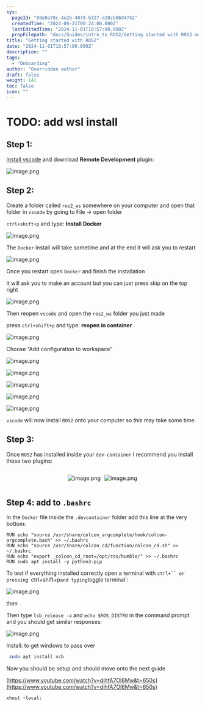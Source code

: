 ```yaml
---
sys:
  pageId: "89e0a78c-4e2b-4070-b327-d28cb0694742"
  createdTime: "2024-08-21T00:24:00.000Z"
  lastEditedTime: "2024-11-01T18:57:00.000Z"
  propFilepath: "docs/Guides/intro_to_ROS2/Getting started with ROS2.md"
title: "Getting started with ROS2"
date: "2024-11-01T18:57:00.000Z"
description: ""
tags:
  - "Onboarding"
author: "Overridden author"
draft: false
weight: 141
toc: false
icon: ""
---
```


# TODO: add wsl install

## Step 1:

[Install vscode](https://code.visualstudio.com/download) and download **Remote Development** plugin:

![image.png](https://prod-files-secure.s3.us-west-2.amazonaws.com/d518164a-d88e-44d1-a4ee-3adb3bd8bce0/efb52993-1881-4a40-b95e-6f020334f022/image.png?X-Amz-Algorithm=AWS4-HMAC-SHA256&X-Amz-Content-Sha256=UNSIGNED-PAYLOAD&X-Amz-Credential=ASIAZI2LB466QXEJN6KE%2F20250506%2Fus-west-2%2Fs3%2Faws4_request&X-Amz-Date=20250506T220825Z&X-Amz-Expires=3600&X-Amz-Security-Token=IQoJb3JpZ2luX2VjEKP%2F%2F%2F%2F%2F%2F%2F%2F%2F%2FwEaCXVzLXdlc3QtMiJIMEYCIQD5hKJNXdHfM9xje4LGaEsitURFgHZA%2FkB6GTZuKYUh2AIhAOt4lNuLPT9%2FOLeWDVSufGH3C183alTZC6PrIowR3wXRKv8DCEwQABoMNjM3NDIzMTgzODA1IgyPwtg6ivcpCMebhfYq3AMyWZr9NZcNJfaG51wq8nJpnQVG2XVJ5McQhvQilPMEaD8TyvNXnK3caP%2FX4G86szhPbhgKnpAqHYBP6JtvZjIUFUUzqRl1pBFAbA48ZMp0f27ZjrHdwz0Dp1QN%2FefKOIL8j8qiSprhaUceB91wk9vq3UYeZQfiXyqzkqL8zeX8CJVbO4ew8Q78RxVmy2kDOj%2BL0LQ8bcYZRJFze4NP4HeN7T6z1nz0RaFt1kr3ysmzT8v3u76u0ViGdn5mB6XOMwjS5htnX4oDn5xi9gP9QgFlz3MwjDz7LWjk8d36Y3NPbKWab%2FGRJIcSHP7zBG7dloQlVMyQee3yoKDWRDTMWxQ8AX5m4C9o97%2BnDpZn81zosw2tExPnZz7tp40HkYNC8KlEjr%2BFG%2BDjxyj%2Fl7e%2BSxfmAK2ata%2FnsoFuHg5sVq%2FgXy6fwdBd6hKlwIaNSGh1TWyBIMG8FLZ0uMr2j%2FQB539YAGgarl%2FBkB7CMVSfn0hlEw7eicVkmizJfXlaRIqwHbwTyfH1RfkDmEIIv5loI4irhN80I2sNWtGyft64nO9DC7ls1jlCO1iB9NrCs5Pwy4pon66ciVLljaunrF8GgHvq7P432roxLszqBPGPzfEaeVM9%2BXN%2F2gmsHoBTBDDcs%2BnABjqkAYhCGput9uIrgbnPlV%2BMuYugbaiTOpYwOpl3wyH2SRM9unHWmXfPPxRMz647Q6%2FNifmri4JXNMM%2Bcib3iIEO6zqrz5A0JVCC9%2F02eC66LRGTO5kEAAEwX4oN4wXdKb4pMnUpAViMrtjXdblIAnfruIHlxAVpWlPPCg71IpjV7aQa84zl%2FadQ2C2gTiGiuiowWF0a1ZSHoDLkDWPJojhTLo4KUuQC&X-Amz-Signature=2f2f3f5b3986b6c4967f8b51699d59bc4fbafbda89ce44f13bf81c01fd5aa03d&X-Amz-SignedHeaders=host&x-id=GetObject)

## Step 2:

Create a folder called `ros2_ws` somewhere on your computer and open that folder in `vscode` by going to File → open folder 

`ctrl+shift+p` and type: **Install Docker**

![image.png](https://prod-files-secure.s3.us-west-2.amazonaws.com/d518164a-d88e-44d1-a4ee-3adb3bd8bce0/2269dc0e-1cd5-47ff-bceb-c04ad9b2eab0/image.png?X-Amz-Algorithm=AWS4-HMAC-SHA256&X-Amz-Content-Sha256=UNSIGNED-PAYLOAD&X-Amz-Credential=ASIAZI2LB466QXEJN6KE%2F20250506%2Fus-west-2%2Fs3%2Faws4_request&X-Amz-Date=20250506T220825Z&X-Amz-Expires=3600&X-Amz-Security-Token=IQoJb3JpZ2luX2VjEKP%2F%2F%2F%2F%2F%2F%2F%2F%2F%2FwEaCXVzLXdlc3QtMiJIMEYCIQD5hKJNXdHfM9xje4LGaEsitURFgHZA%2FkB6GTZuKYUh2AIhAOt4lNuLPT9%2FOLeWDVSufGH3C183alTZC6PrIowR3wXRKv8DCEwQABoMNjM3NDIzMTgzODA1IgyPwtg6ivcpCMebhfYq3AMyWZr9NZcNJfaG51wq8nJpnQVG2XVJ5McQhvQilPMEaD8TyvNXnK3caP%2FX4G86szhPbhgKnpAqHYBP6JtvZjIUFUUzqRl1pBFAbA48ZMp0f27ZjrHdwz0Dp1QN%2FefKOIL8j8qiSprhaUceB91wk9vq3UYeZQfiXyqzkqL8zeX8CJVbO4ew8Q78RxVmy2kDOj%2BL0LQ8bcYZRJFze4NP4HeN7T6z1nz0RaFt1kr3ysmzT8v3u76u0ViGdn5mB6XOMwjS5htnX4oDn5xi9gP9QgFlz3MwjDz7LWjk8d36Y3NPbKWab%2FGRJIcSHP7zBG7dloQlVMyQee3yoKDWRDTMWxQ8AX5m4C9o97%2BnDpZn81zosw2tExPnZz7tp40HkYNC8KlEjr%2BFG%2BDjxyj%2Fl7e%2BSxfmAK2ata%2FnsoFuHg5sVq%2FgXy6fwdBd6hKlwIaNSGh1TWyBIMG8FLZ0uMr2j%2FQB539YAGgarl%2FBkB7CMVSfn0hlEw7eicVkmizJfXlaRIqwHbwTyfH1RfkDmEIIv5loI4irhN80I2sNWtGyft64nO9DC7ls1jlCO1iB9NrCs5Pwy4pon66ciVLljaunrF8GgHvq7P432roxLszqBPGPzfEaeVM9%2BXN%2F2gmsHoBTBDDcs%2BnABjqkAYhCGput9uIrgbnPlV%2BMuYugbaiTOpYwOpl3wyH2SRM9unHWmXfPPxRMz647Q6%2FNifmri4JXNMM%2Bcib3iIEO6zqrz5A0JVCC9%2F02eC66LRGTO5kEAAEwX4oN4wXdKb4pMnUpAViMrtjXdblIAnfruIHlxAVpWlPPCg71IpjV7aQa84zl%2FadQ2C2gTiGiuiowWF0a1ZSHoDLkDWPJojhTLo4KUuQC&X-Amz-Signature=9e19f591963f369545e1b2fcc0c4dd1f3358047c8122e77496667e150bd3b411&X-Amz-SignedHeaders=host&x-id=GetObject)

The `Docker` install will take sometime and at the end it will ask you to restart

![image.png](https://prod-files-secure.s3.us-west-2.amazonaws.com/d518164a-d88e-44d1-a4ee-3adb3bd8bce0/ed233f78-be33-4b1f-b89c-9c346c0e961e/image.png?X-Amz-Algorithm=AWS4-HMAC-SHA256&X-Amz-Content-Sha256=UNSIGNED-PAYLOAD&X-Amz-Credential=ASIAZI2LB466QXEJN6KE%2F20250506%2Fus-west-2%2Fs3%2Faws4_request&X-Amz-Date=20250506T220825Z&X-Amz-Expires=3600&X-Amz-Security-Token=IQoJb3JpZ2luX2VjEKP%2F%2F%2F%2F%2F%2F%2F%2F%2F%2FwEaCXVzLXdlc3QtMiJIMEYCIQD5hKJNXdHfM9xje4LGaEsitURFgHZA%2FkB6GTZuKYUh2AIhAOt4lNuLPT9%2FOLeWDVSufGH3C183alTZC6PrIowR3wXRKv8DCEwQABoMNjM3NDIzMTgzODA1IgyPwtg6ivcpCMebhfYq3AMyWZr9NZcNJfaG51wq8nJpnQVG2XVJ5McQhvQilPMEaD8TyvNXnK3caP%2FX4G86szhPbhgKnpAqHYBP6JtvZjIUFUUzqRl1pBFAbA48ZMp0f27ZjrHdwz0Dp1QN%2FefKOIL8j8qiSprhaUceB91wk9vq3UYeZQfiXyqzkqL8zeX8CJVbO4ew8Q78RxVmy2kDOj%2BL0LQ8bcYZRJFze4NP4HeN7T6z1nz0RaFt1kr3ysmzT8v3u76u0ViGdn5mB6XOMwjS5htnX4oDn5xi9gP9QgFlz3MwjDz7LWjk8d36Y3NPbKWab%2FGRJIcSHP7zBG7dloQlVMyQee3yoKDWRDTMWxQ8AX5m4C9o97%2BnDpZn81zosw2tExPnZz7tp40HkYNC8KlEjr%2BFG%2BDjxyj%2Fl7e%2BSxfmAK2ata%2FnsoFuHg5sVq%2FgXy6fwdBd6hKlwIaNSGh1TWyBIMG8FLZ0uMr2j%2FQB539YAGgarl%2FBkB7CMVSfn0hlEw7eicVkmizJfXlaRIqwHbwTyfH1RfkDmEIIv5loI4irhN80I2sNWtGyft64nO9DC7ls1jlCO1iB9NrCs5Pwy4pon66ciVLljaunrF8GgHvq7P432roxLszqBPGPzfEaeVM9%2BXN%2F2gmsHoBTBDDcs%2BnABjqkAYhCGput9uIrgbnPlV%2BMuYugbaiTOpYwOpl3wyH2SRM9unHWmXfPPxRMz647Q6%2FNifmri4JXNMM%2Bcib3iIEO6zqrz5A0JVCC9%2F02eC66LRGTO5kEAAEwX4oN4wXdKb4pMnUpAViMrtjXdblIAnfruIHlxAVpWlPPCg71IpjV7aQa84zl%2FadQ2C2gTiGiuiowWF0a1ZSHoDLkDWPJojhTLo4KUuQC&X-Amz-Signature=01a9a10c42082532b5e1039498e749d7fc4ad3474e1d8c308af9fc431f1c7ca6&X-Amz-SignedHeaders=host&x-id=GetObject)

Once you restart open `Docker` and finish the installation

It will ask you to make an account but you can just press skip on the top right

![image.png](https://prod-files-secure.s3.us-west-2.amazonaws.com/d518164a-d88e-44d1-a4ee-3adb3bd8bce0/21010ad9-1659-4fd9-9f59-9932a09b2a3d/image.png?X-Amz-Algorithm=AWS4-HMAC-SHA256&X-Amz-Content-Sha256=UNSIGNED-PAYLOAD&X-Amz-Credential=ASIAZI2LB466QXEJN6KE%2F20250506%2Fus-west-2%2Fs3%2Faws4_request&X-Amz-Date=20250506T220825Z&X-Amz-Expires=3600&X-Amz-Security-Token=IQoJb3JpZ2luX2VjEKP%2F%2F%2F%2F%2F%2F%2F%2F%2F%2FwEaCXVzLXdlc3QtMiJIMEYCIQD5hKJNXdHfM9xje4LGaEsitURFgHZA%2FkB6GTZuKYUh2AIhAOt4lNuLPT9%2FOLeWDVSufGH3C183alTZC6PrIowR3wXRKv8DCEwQABoMNjM3NDIzMTgzODA1IgyPwtg6ivcpCMebhfYq3AMyWZr9NZcNJfaG51wq8nJpnQVG2XVJ5McQhvQilPMEaD8TyvNXnK3caP%2FX4G86szhPbhgKnpAqHYBP6JtvZjIUFUUzqRl1pBFAbA48ZMp0f27ZjrHdwz0Dp1QN%2FefKOIL8j8qiSprhaUceB91wk9vq3UYeZQfiXyqzkqL8zeX8CJVbO4ew8Q78RxVmy2kDOj%2BL0LQ8bcYZRJFze4NP4HeN7T6z1nz0RaFt1kr3ysmzT8v3u76u0ViGdn5mB6XOMwjS5htnX4oDn5xi9gP9QgFlz3MwjDz7LWjk8d36Y3NPbKWab%2FGRJIcSHP7zBG7dloQlVMyQee3yoKDWRDTMWxQ8AX5m4C9o97%2BnDpZn81zosw2tExPnZz7tp40HkYNC8KlEjr%2BFG%2BDjxyj%2Fl7e%2BSxfmAK2ata%2FnsoFuHg5sVq%2FgXy6fwdBd6hKlwIaNSGh1TWyBIMG8FLZ0uMr2j%2FQB539YAGgarl%2FBkB7CMVSfn0hlEw7eicVkmizJfXlaRIqwHbwTyfH1RfkDmEIIv5loI4irhN80I2sNWtGyft64nO9DC7ls1jlCO1iB9NrCs5Pwy4pon66ciVLljaunrF8GgHvq7P432roxLszqBPGPzfEaeVM9%2BXN%2F2gmsHoBTBDDcs%2BnABjqkAYhCGput9uIrgbnPlV%2BMuYugbaiTOpYwOpl3wyH2SRM9unHWmXfPPxRMz647Q6%2FNifmri4JXNMM%2Bcib3iIEO6zqrz5A0JVCC9%2F02eC66LRGTO5kEAAEwX4oN4wXdKb4pMnUpAViMrtjXdblIAnfruIHlxAVpWlPPCg71IpjV7aQa84zl%2FadQ2C2gTiGiuiowWF0a1ZSHoDLkDWPJojhTLo4KUuQC&X-Amz-Signature=09b5a63c2223aea47e2010f4dbaa645a9f8be0fb14cda1de82075d7ad0ee97ef&X-Amz-SignedHeaders=host&x-id=GetObject)

Then reopen `vscode` and open the `ros2_ws` folder you just made

press `ctrl+shift+p` and type: **reopen in container**

![image.png](https://prod-files-secure.s3.us-west-2.amazonaws.com/d518164a-d88e-44d1-a4ee-3adb3bd8bce0/4e93b8c2-41ad-488c-8095-c74205196118/image.png?X-Amz-Algorithm=AWS4-HMAC-SHA256&X-Amz-Content-Sha256=UNSIGNED-PAYLOAD&X-Amz-Credential=ASIAZI2LB466QXEJN6KE%2F20250506%2Fus-west-2%2Fs3%2Faws4_request&X-Amz-Date=20250506T220825Z&X-Amz-Expires=3600&X-Amz-Security-Token=IQoJb3JpZ2luX2VjEKP%2F%2F%2F%2F%2F%2F%2F%2F%2F%2FwEaCXVzLXdlc3QtMiJIMEYCIQD5hKJNXdHfM9xje4LGaEsitURFgHZA%2FkB6GTZuKYUh2AIhAOt4lNuLPT9%2FOLeWDVSufGH3C183alTZC6PrIowR3wXRKv8DCEwQABoMNjM3NDIzMTgzODA1IgyPwtg6ivcpCMebhfYq3AMyWZr9NZcNJfaG51wq8nJpnQVG2XVJ5McQhvQilPMEaD8TyvNXnK3caP%2FX4G86szhPbhgKnpAqHYBP6JtvZjIUFUUzqRl1pBFAbA48ZMp0f27ZjrHdwz0Dp1QN%2FefKOIL8j8qiSprhaUceB91wk9vq3UYeZQfiXyqzkqL8zeX8CJVbO4ew8Q78RxVmy2kDOj%2BL0LQ8bcYZRJFze4NP4HeN7T6z1nz0RaFt1kr3ysmzT8v3u76u0ViGdn5mB6XOMwjS5htnX4oDn5xi9gP9QgFlz3MwjDz7LWjk8d36Y3NPbKWab%2FGRJIcSHP7zBG7dloQlVMyQee3yoKDWRDTMWxQ8AX5m4C9o97%2BnDpZn81zosw2tExPnZz7tp40HkYNC8KlEjr%2BFG%2BDjxyj%2Fl7e%2BSxfmAK2ata%2FnsoFuHg5sVq%2FgXy6fwdBd6hKlwIaNSGh1TWyBIMG8FLZ0uMr2j%2FQB539YAGgarl%2FBkB7CMVSfn0hlEw7eicVkmizJfXlaRIqwHbwTyfH1RfkDmEIIv5loI4irhN80I2sNWtGyft64nO9DC7ls1jlCO1iB9NrCs5Pwy4pon66ciVLljaunrF8GgHvq7P432roxLszqBPGPzfEaeVM9%2BXN%2F2gmsHoBTBDDcs%2BnABjqkAYhCGput9uIrgbnPlV%2BMuYugbaiTOpYwOpl3wyH2SRM9unHWmXfPPxRMz647Q6%2FNifmri4JXNMM%2Bcib3iIEO6zqrz5A0JVCC9%2F02eC66LRGTO5kEAAEwX4oN4wXdKb4pMnUpAViMrtjXdblIAnfruIHlxAVpWlPPCg71IpjV7aQa84zl%2FadQ2C2gTiGiuiowWF0a1ZSHoDLkDWPJojhTLo4KUuQC&X-Amz-Signature=e3ab05ac2e0f5977cf8ebe25980b3740a26f45d17061d3edebb9eeea29843aee&X-Amz-SignedHeaders=host&x-id=GetObject)

Choose “Add configuration to workspace”

![image.png](https://prod-files-secure.s3.us-west-2.amazonaws.com/d518164a-d88e-44d1-a4ee-3adb3bd8bce0/9560b282-5060-4989-ba37-97e7b2c22476/image.png?X-Amz-Algorithm=AWS4-HMAC-SHA256&X-Amz-Content-Sha256=UNSIGNED-PAYLOAD&X-Amz-Credential=ASIAZI2LB466QXEJN6KE%2F20250506%2Fus-west-2%2Fs3%2Faws4_request&X-Amz-Date=20250506T220825Z&X-Amz-Expires=3600&X-Amz-Security-Token=IQoJb3JpZ2luX2VjEKP%2F%2F%2F%2F%2F%2F%2F%2F%2F%2FwEaCXVzLXdlc3QtMiJIMEYCIQD5hKJNXdHfM9xje4LGaEsitURFgHZA%2FkB6GTZuKYUh2AIhAOt4lNuLPT9%2FOLeWDVSufGH3C183alTZC6PrIowR3wXRKv8DCEwQABoMNjM3NDIzMTgzODA1IgyPwtg6ivcpCMebhfYq3AMyWZr9NZcNJfaG51wq8nJpnQVG2XVJ5McQhvQilPMEaD8TyvNXnK3caP%2FX4G86szhPbhgKnpAqHYBP6JtvZjIUFUUzqRl1pBFAbA48ZMp0f27ZjrHdwz0Dp1QN%2FefKOIL8j8qiSprhaUceB91wk9vq3UYeZQfiXyqzkqL8zeX8CJVbO4ew8Q78RxVmy2kDOj%2BL0LQ8bcYZRJFze4NP4HeN7T6z1nz0RaFt1kr3ysmzT8v3u76u0ViGdn5mB6XOMwjS5htnX4oDn5xi9gP9QgFlz3MwjDz7LWjk8d36Y3NPbKWab%2FGRJIcSHP7zBG7dloQlVMyQee3yoKDWRDTMWxQ8AX5m4C9o97%2BnDpZn81zosw2tExPnZz7tp40HkYNC8KlEjr%2BFG%2BDjxyj%2Fl7e%2BSxfmAK2ata%2FnsoFuHg5sVq%2FgXy6fwdBd6hKlwIaNSGh1TWyBIMG8FLZ0uMr2j%2FQB539YAGgarl%2FBkB7CMVSfn0hlEw7eicVkmizJfXlaRIqwHbwTyfH1RfkDmEIIv5loI4irhN80I2sNWtGyft64nO9DC7ls1jlCO1iB9NrCs5Pwy4pon66ciVLljaunrF8GgHvq7P432roxLszqBPGPzfEaeVM9%2BXN%2F2gmsHoBTBDDcs%2BnABjqkAYhCGput9uIrgbnPlV%2BMuYugbaiTOpYwOpl3wyH2SRM9unHWmXfPPxRMz647Q6%2FNifmri4JXNMM%2Bcib3iIEO6zqrz5A0JVCC9%2F02eC66LRGTO5kEAAEwX4oN4wXdKb4pMnUpAViMrtjXdblIAnfruIHlxAVpWlPPCg71IpjV7aQa84zl%2FadQ2C2gTiGiuiowWF0a1ZSHoDLkDWPJojhTLo4KUuQC&X-Amz-Signature=4a245fca33958a4488302f423d508050d92cf71624526ddf68345e6855b5919b&X-Amz-SignedHeaders=host&x-id=GetObject)

![image.png](https://prod-files-secure.s3.us-west-2.amazonaws.com/d518164a-d88e-44d1-a4ee-3adb3bd8bce0/2ee63f81-886b-48e8-a553-dc6e5eac99e4/image.png?X-Amz-Algorithm=AWS4-HMAC-SHA256&X-Amz-Content-Sha256=UNSIGNED-PAYLOAD&X-Amz-Credential=ASIAZI2LB466QXEJN6KE%2F20250506%2Fus-west-2%2Fs3%2Faws4_request&X-Amz-Date=20250506T220825Z&X-Amz-Expires=3600&X-Amz-Security-Token=IQoJb3JpZ2luX2VjEKP%2F%2F%2F%2F%2F%2F%2F%2F%2F%2FwEaCXVzLXdlc3QtMiJIMEYCIQD5hKJNXdHfM9xje4LGaEsitURFgHZA%2FkB6GTZuKYUh2AIhAOt4lNuLPT9%2FOLeWDVSufGH3C183alTZC6PrIowR3wXRKv8DCEwQABoMNjM3NDIzMTgzODA1IgyPwtg6ivcpCMebhfYq3AMyWZr9NZcNJfaG51wq8nJpnQVG2XVJ5McQhvQilPMEaD8TyvNXnK3caP%2FX4G86szhPbhgKnpAqHYBP6JtvZjIUFUUzqRl1pBFAbA48ZMp0f27ZjrHdwz0Dp1QN%2FefKOIL8j8qiSprhaUceB91wk9vq3UYeZQfiXyqzkqL8zeX8CJVbO4ew8Q78RxVmy2kDOj%2BL0LQ8bcYZRJFze4NP4HeN7T6z1nz0RaFt1kr3ysmzT8v3u76u0ViGdn5mB6XOMwjS5htnX4oDn5xi9gP9QgFlz3MwjDz7LWjk8d36Y3NPbKWab%2FGRJIcSHP7zBG7dloQlVMyQee3yoKDWRDTMWxQ8AX5m4C9o97%2BnDpZn81zosw2tExPnZz7tp40HkYNC8KlEjr%2BFG%2BDjxyj%2Fl7e%2BSxfmAK2ata%2FnsoFuHg5sVq%2FgXy6fwdBd6hKlwIaNSGh1TWyBIMG8FLZ0uMr2j%2FQB539YAGgarl%2FBkB7CMVSfn0hlEw7eicVkmizJfXlaRIqwHbwTyfH1RfkDmEIIv5loI4irhN80I2sNWtGyft64nO9DC7ls1jlCO1iB9NrCs5Pwy4pon66ciVLljaunrF8GgHvq7P432roxLszqBPGPzfEaeVM9%2BXN%2F2gmsHoBTBDDcs%2BnABjqkAYhCGput9uIrgbnPlV%2BMuYugbaiTOpYwOpl3wyH2SRM9unHWmXfPPxRMz647Q6%2FNifmri4JXNMM%2Bcib3iIEO6zqrz5A0JVCC9%2F02eC66LRGTO5kEAAEwX4oN4wXdKb4pMnUpAViMrtjXdblIAnfruIHlxAVpWlPPCg71IpjV7aQa84zl%2FadQ2C2gTiGiuiowWF0a1ZSHoDLkDWPJojhTLo4KUuQC&X-Amz-Signature=253372d877717e6c0eba996eb57a393e27c493cea50323d08d05c5211deeb3b8&X-Amz-SignedHeaders=host&x-id=GetObject)

![image.png](https://prod-files-secure.s3.us-west-2.amazonaws.com/d518164a-d88e-44d1-a4ee-3adb3bd8bce0/ae1580b2-b048-407e-aed9-b584224a7a04/image.png?X-Amz-Algorithm=AWS4-HMAC-SHA256&X-Amz-Content-Sha256=UNSIGNED-PAYLOAD&X-Amz-Credential=ASIAZI2LB466QXEJN6KE%2F20250506%2Fus-west-2%2Fs3%2Faws4_request&X-Amz-Date=20250506T220825Z&X-Amz-Expires=3600&X-Amz-Security-Token=IQoJb3JpZ2luX2VjEKP%2F%2F%2F%2F%2F%2F%2F%2F%2F%2FwEaCXVzLXdlc3QtMiJIMEYCIQD5hKJNXdHfM9xje4LGaEsitURFgHZA%2FkB6GTZuKYUh2AIhAOt4lNuLPT9%2FOLeWDVSufGH3C183alTZC6PrIowR3wXRKv8DCEwQABoMNjM3NDIzMTgzODA1IgyPwtg6ivcpCMebhfYq3AMyWZr9NZcNJfaG51wq8nJpnQVG2XVJ5McQhvQilPMEaD8TyvNXnK3caP%2FX4G86szhPbhgKnpAqHYBP6JtvZjIUFUUzqRl1pBFAbA48ZMp0f27ZjrHdwz0Dp1QN%2FefKOIL8j8qiSprhaUceB91wk9vq3UYeZQfiXyqzkqL8zeX8CJVbO4ew8Q78RxVmy2kDOj%2BL0LQ8bcYZRJFze4NP4HeN7T6z1nz0RaFt1kr3ysmzT8v3u76u0ViGdn5mB6XOMwjS5htnX4oDn5xi9gP9QgFlz3MwjDz7LWjk8d36Y3NPbKWab%2FGRJIcSHP7zBG7dloQlVMyQee3yoKDWRDTMWxQ8AX5m4C9o97%2BnDpZn81zosw2tExPnZz7tp40HkYNC8KlEjr%2BFG%2BDjxyj%2Fl7e%2BSxfmAK2ata%2FnsoFuHg5sVq%2FgXy6fwdBd6hKlwIaNSGh1TWyBIMG8FLZ0uMr2j%2FQB539YAGgarl%2FBkB7CMVSfn0hlEw7eicVkmizJfXlaRIqwHbwTyfH1RfkDmEIIv5loI4irhN80I2sNWtGyft64nO9DC7ls1jlCO1iB9NrCs5Pwy4pon66ciVLljaunrF8GgHvq7P432roxLszqBPGPzfEaeVM9%2BXN%2F2gmsHoBTBDDcs%2BnABjqkAYhCGput9uIrgbnPlV%2BMuYugbaiTOpYwOpl3wyH2SRM9unHWmXfPPxRMz647Q6%2FNifmri4JXNMM%2Bcib3iIEO6zqrz5A0JVCC9%2F02eC66LRGTO5kEAAEwX4oN4wXdKb4pMnUpAViMrtjXdblIAnfruIHlxAVpWlPPCg71IpjV7aQa84zl%2FadQ2C2gTiGiuiowWF0a1ZSHoDLkDWPJojhTLo4KUuQC&X-Amz-Signature=3f29fd538297ff266dda73e10dd893cf2bcf67bec0b8ff9f3ff2b847cdc60e1c&X-Amz-SignedHeaders=host&x-id=GetObject)

![image.png](https://prod-files-secure.s3.us-west-2.amazonaws.com/d518164a-d88e-44d1-a4ee-3adb3bd8bce0/53255b28-f75e-430f-b9e3-c0ac8577e42b/image.png?X-Amz-Algorithm=AWS4-HMAC-SHA256&X-Amz-Content-Sha256=UNSIGNED-PAYLOAD&X-Amz-Credential=ASIAZI2LB466QXEJN6KE%2F20250506%2Fus-west-2%2Fs3%2Faws4_request&X-Amz-Date=20250506T220825Z&X-Amz-Expires=3600&X-Amz-Security-Token=IQoJb3JpZ2luX2VjEKP%2F%2F%2F%2F%2F%2F%2F%2F%2F%2FwEaCXVzLXdlc3QtMiJIMEYCIQD5hKJNXdHfM9xje4LGaEsitURFgHZA%2FkB6GTZuKYUh2AIhAOt4lNuLPT9%2FOLeWDVSufGH3C183alTZC6PrIowR3wXRKv8DCEwQABoMNjM3NDIzMTgzODA1IgyPwtg6ivcpCMebhfYq3AMyWZr9NZcNJfaG51wq8nJpnQVG2XVJ5McQhvQilPMEaD8TyvNXnK3caP%2FX4G86szhPbhgKnpAqHYBP6JtvZjIUFUUzqRl1pBFAbA48ZMp0f27ZjrHdwz0Dp1QN%2FefKOIL8j8qiSprhaUceB91wk9vq3UYeZQfiXyqzkqL8zeX8CJVbO4ew8Q78RxVmy2kDOj%2BL0LQ8bcYZRJFze4NP4HeN7T6z1nz0RaFt1kr3ysmzT8v3u76u0ViGdn5mB6XOMwjS5htnX4oDn5xi9gP9QgFlz3MwjDz7LWjk8d36Y3NPbKWab%2FGRJIcSHP7zBG7dloQlVMyQee3yoKDWRDTMWxQ8AX5m4C9o97%2BnDpZn81zosw2tExPnZz7tp40HkYNC8KlEjr%2BFG%2BDjxyj%2Fl7e%2BSxfmAK2ata%2FnsoFuHg5sVq%2FgXy6fwdBd6hKlwIaNSGh1TWyBIMG8FLZ0uMr2j%2FQB539YAGgarl%2FBkB7CMVSfn0hlEw7eicVkmizJfXlaRIqwHbwTyfH1RfkDmEIIv5loI4irhN80I2sNWtGyft64nO9DC7ls1jlCO1iB9NrCs5Pwy4pon66ciVLljaunrF8GgHvq7P432roxLszqBPGPzfEaeVM9%2BXN%2F2gmsHoBTBDDcs%2BnABjqkAYhCGput9uIrgbnPlV%2BMuYugbaiTOpYwOpl3wyH2SRM9unHWmXfPPxRMz647Q6%2FNifmri4JXNMM%2Bcib3iIEO6zqrz5A0JVCC9%2F02eC66LRGTO5kEAAEwX4oN4wXdKb4pMnUpAViMrtjXdblIAnfruIHlxAVpWlPPCg71IpjV7aQa84zl%2FadQ2C2gTiGiuiowWF0a1ZSHoDLkDWPJojhTLo4KUuQC&X-Amz-Signature=4e371936dfc3e604d4a848e45f8bbaf931d00dd4eea31b7a3ea821f1446f61c8&X-Amz-SignedHeaders=host&x-id=GetObject)

![image.png](https://prod-files-secure.s3.us-west-2.amazonaws.com/d518164a-d88e-44d1-a4ee-3adb3bd8bce0/7c562767-5af9-4ffb-97d1-327bcdf4ee00/image.png?X-Amz-Algorithm=AWS4-HMAC-SHA256&X-Amz-Content-Sha256=UNSIGNED-PAYLOAD&X-Amz-Credential=ASIAZI2LB466QXEJN6KE%2F20250506%2Fus-west-2%2Fs3%2Faws4_request&X-Amz-Date=20250506T220825Z&X-Amz-Expires=3600&X-Amz-Security-Token=IQoJb3JpZ2luX2VjEKP%2F%2F%2F%2F%2F%2F%2F%2F%2F%2FwEaCXVzLXdlc3QtMiJIMEYCIQD5hKJNXdHfM9xje4LGaEsitURFgHZA%2FkB6GTZuKYUh2AIhAOt4lNuLPT9%2FOLeWDVSufGH3C183alTZC6PrIowR3wXRKv8DCEwQABoMNjM3NDIzMTgzODA1IgyPwtg6ivcpCMebhfYq3AMyWZr9NZcNJfaG51wq8nJpnQVG2XVJ5McQhvQilPMEaD8TyvNXnK3caP%2FX4G86szhPbhgKnpAqHYBP6JtvZjIUFUUzqRl1pBFAbA48ZMp0f27ZjrHdwz0Dp1QN%2FefKOIL8j8qiSprhaUceB91wk9vq3UYeZQfiXyqzkqL8zeX8CJVbO4ew8Q78RxVmy2kDOj%2BL0LQ8bcYZRJFze4NP4HeN7T6z1nz0RaFt1kr3ysmzT8v3u76u0ViGdn5mB6XOMwjS5htnX4oDn5xi9gP9QgFlz3MwjDz7LWjk8d36Y3NPbKWab%2FGRJIcSHP7zBG7dloQlVMyQee3yoKDWRDTMWxQ8AX5m4C9o97%2BnDpZn81zosw2tExPnZz7tp40HkYNC8KlEjr%2BFG%2BDjxyj%2Fl7e%2BSxfmAK2ata%2FnsoFuHg5sVq%2FgXy6fwdBd6hKlwIaNSGh1TWyBIMG8FLZ0uMr2j%2FQB539YAGgarl%2FBkB7CMVSfn0hlEw7eicVkmizJfXlaRIqwHbwTyfH1RfkDmEIIv5loI4irhN80I2sNWtGyft64nO9DC7ls1jlCO1iB9NrCs5Pwy4pon66ciVLljaunrF8GgHvq7P432roxLszqBPGPzfEaeVM9%2BXN%2F2gmsHoBTBDDcs%2BnABjqkAYhCGput9uIrgbnPlV%2BMuYugbaiTOpYwOpl3wyH2SRM9unHWmXfPPxRMz647Q6%2FNifmri4JXNMM%2Bcib3iIEO6zqrz5A0JVCC9%2F02eC66LRGTO5kEAAEwX4oN4wXdKb4pMnUpAViMrtjXdblIAnfruIHlxAVpWlPPCg71IpjV7aQa84zl%2FadQ2C2gTiGiuiowWF0a1ZSHoDLkDWPJojhTLo4KUuQC&X-Amz-Signature=ec9d9310f8d5147d5ea41c7513abd635fe785aca6d39ed4c3d2df6837f8c2c04&X-Amz-SignedHeaders=host&x-id=GetObject)

`vscode` will now install `ROS2` onto your computer so this may take some time.

## Step 3:

Once `ROS2` has installed inside your `dev-container` I recommend you install these two plugins:

<div style="display: flex;flex-direction: row; column-gap:10px; max-width: 630px;justify-content: center;">
<div>

![image.png](https://prod-files-secure.s3.us-west-2.amazonaws.com/d518164a-d88e-44d1-a4ee-3adb3bd8bce0/3fc3d550-5a54-4ba1-ba6b-faa01cdb7369/image.png?X-Amz-Algorithm=AWS4-HMAC-SHA256&X-Amz-Content-Sha256=UNSIGNED-PAYLOAD&X-Amz-Credential=ASIAZI2LB466UTE5TH4K%2F20250506%2Fus-west-2%2Fs3%2Faws4_request&X-Amz-Date=20250506T220829Z&X-Amz-Expires=3600&X-Amz-Security-Token=IQoJb3JpZ2luX2VjEKP%2F%2F%2F%2F%2F%2F%2F%2F%2F%2FwEaCXVzLXdlc3QtMiJHMEUCIQDCN52idd0%2BE%2BpcHYG02PQ6qsHbJhEFhdf6ax7zsxlUgQIgXsQCykYXgkUO7UZebaC1N4jCaTiZL4hD4ehKfig95Doq%2FwMITBAAGgw2Mzc0MjMxODM4MDUiDPA7i5YTFWTMdzDvgircA%2Bq5lceMTN5H4BDJqjxb8GTy6gHj47EUJBMBDX9rud51s62nVXbEKC8waHhwndPbQoGo8VsMj3b7znaFm5wmJobv7%2F%2FwUHyvU%2BPJ3rcHNNI7wgo2rrgQg3tgvg4fWUXh%2B%2F961w1jkGFK%2BDDyv6mYHdFC%2BDAzVaZE6Ft%2Fm9PmEkHZmWfH7TEmItQyraoEJry7WriaJKomR%2BiHf75%2BQs3qs6YhP6TbikyIH26vWCPVzYHxHfWn8hUadgPgT1%2FEAFadMMekA3Icm4MnvZwIqzmJOXTUzIzvqc%2BUsSbUqTZKxc327QWufdRWjT%2BtIFMoO3VRhL6OMwPL%2BqC%2Br6VNnGYRsWgFBw5p31CwpsiWK4wp5cqoPMMJDb2dX3McFEyFZL379aYlg0KdYWJRejfwROSDFt%2F3ta7VApard5tUTXUUXwrokH3OkPtzHa%2FPpRr4F6YMYRPHoagYYw6W8cAoBsmUf0WgnZB9LopShn7YDZEb5oGKD2grSMp%2BnA5gMvACJSAus%2B%2BfwsPfo9ZWSqiioaHR7p7LB18HqJaEeq0MPZERu35sc1f74f73p28kDRxG0crI3xhVjR5TkmwjUCg%2B8NWzN66G4z5QQsde1xT4vNGDZtKSn4gB17DGR1hJHw9GMOCz6cAGOqUB%2F4EEJdIcDYMiErk6fj%2FWd3%2B9maVKaqqbIsh%2FKsJc%2B1sm%2BNeF8GFz1zG%2BhIBcoIfhSzta432RxZxhDweaKEsSBvesBk%2Fs2zb6RKbTm93jJ45EbrQgJyyZNfNCGpv6mGbLihEUIXu616IELgXuy7j%2BAU92CyQWWJzEJLo7pVGJd0B3L1yVttW2qeprDWw%2BNUcTE7mJjDl44Eo9hRvltck6xaXsSB8i&X-Amz-Signature=2b1cede82d3d0972d367d92ca24d0908a0b567c8b8b2ab37f14d1956663c8e9c&X-Amz-SignedHeaders=host&x-id=GetObject)

</div>
<div>

![image.png](https://prod-files-secure.s3.us-west-2.amazonaws.com/d518164a-d88e-44d1-a4ee-3adb3bd8bce0/d994cc66-13c2-4093-a5a3-f84cf4601a82/image.png?X-Amz-Algorithm=AWS4-HMAC-SHA256&X-Amz-Content-Sha256=UNSIGNED-PAYLOAD&X-Amz-Credential=ASIAZI2LB466WAB2FVCB%2F20250506%2Fus-west-2%2Fs3%2Faws4_request&X-Amz-Date=20250506T220829Z&X-Amz-Expires=3600&X-Amz-Security-Token=IQoJb3JpZ2luX2VjEKP%2F%2F%2F%2F%2F%2F%2F%2F%2F%2FwEaCXVzLXdlc3QtMiJGMEQCIB0zY0gq5tHjtAwidUwnEmHJN%2BADlwTb1y7dg8tBTZDGAiBJn6BDMlMSuG1muVEqRhzysWpX9LvUXvOXcPGWxVai7Sr%2FAwhMEAAaDDYzNzQyMzE4MzgwNSIMUuAuh1tPIG0pnPwJKtwDJU5ObMBNyg2Uc1XUu4wOxyZ85xy8CxvetPuh8fgVgkezkRQfhQlVWKjOwbugLmILhl6V8aVMY9JYSdy6PGsG9Sg0tUffa5lvWOIrC8u6nvu9R6oB41zmMGGCNCVKngAHiExgU2LfTCfICkP%2B1X1OCgWCs6yz%2BG%2BDIN5m8Vm5pnERFKEKp%2Br9F1W41%2FUm630k1Pvv5hgxV7ntybiGEXAvYHRINehXHocR1d0%2FrQe1rMv%2Bjoi%2FLliXXj39hLutstTP8V7BwPUD0nehuDUpPs6yfDgux4RhON274pTCVF04K5esPk8eC56jAAY0iGNXA6YxyOoDzDSHLUVXSQKGZHt8JF8V%2B%2Ftz0Pu7rLLGumZOc%2Bdx3%2FMk8SBhjJ0VXM1vHqViZtNppqxzVWubTQOXk0j5uABfYlwfW4XuYMgnDWuI2RslTRKPdHBoa0IMQe076zifRHVfH3XT10N8SPO%2FVfvgfLd9NSxdrDe4vn6sJkOeoxrvDd2engeLkW%2BQYmLiEgr5KudMMuTLc6%2BGjBDC17fNF5%2FAKY2tn26dfhFeeTApa01S8PgVv4UYUAY63rDlB2lNsvaaxaoA3scEaVTgtkrCnrBeVtiwYpzHCn6cmZ1KZSyjYFxz27hHLiqPuMMw7rTpwAY6pgHxjX17cfCAfYVULsPwWwHuqMeG4ua5JeWirgTkhmmkWTRNv%2FFwjgRtfcCvM9pJ93MlfRs6wdfmB6q06kX%2FC8c6ILs0m8ODV29PVz2%2Fg0LR71y2Hv04rJKfSHNNjjgKWL4%2BNKciz3eR23BljRF9cbTyJAW5LLNzA63K%2BDVDMebjBZ78gINNr5LQIdrVs1Q%2FRA8V26dp4510rqycqP7Dmt9yd2YCQ9W5&X-Amz-Signature=5fee676d098bf58af2ad0b79495c5cde84b126681a1008892c3a3fbe15f2781d&X-Amz-SignedHeaders=host&x-id=GetObject)

</div>
</div>

## Step 4: add to `.bashrc`

In the `Docker` file inside the `.devcontainer` folder add this line at the very bottom: 

```docker
RUN echo "source /usr/share/colcon_argcomplete/hook/colcon-argcomplete.bash" >> ~/.bashrc
RUN echo "source /usr/share/colcon_cd/function/colcon_cd.sh" >> ~/.bashrc
RUN echo "export _colcon_cd_root=/opt/ros/humble/" >> ~/.bashrc
RUN sudo apt install -y python3-pip 
```

To test if everything installed correctly open a terminal with `ctrl+`` or pressing `ctrl+shift+p` and typing `toggle terminal`:

![image.png](https://prod-files-secure.s3.us-west-2.amazonaws.com/d518164a-d88e-44d1-a4ee-3adb3bd8bce0/6a4943d8-b04e-4c02-9a58-775f3384d1a5/image.png?X-Amz-Algorithm=AWS4-HMAC-SHA256&X-Amz-Content-Sha256=UNSIGNED-PAYLOAD&X-Amz-Credential=ASIAZI2LB466QXEJN6KE%2F20250506%2Fus-west-2%2Fs3%2Faws4_request&X-Amz-Date=20250506T220825Z&X-Amz-Expires=3600&X-Amz-Security-Token=IQoJb3JpZ2luX2VjEKP%2F%2F%2F%2F%2F%2F%2F%2F%2F%2FwEaCXVzLXdlc3QtMiJIMEYCIQD5hKJNXdHfM9xje4LGaEsitURFgHZA%2FkB6GTZuKYUh2AIhAOt4lNuLPT9%2FOLeWDVSufGH3C183alTZC6PrIowR3wXRKv8DCEwQABoMNjM3NDIzMTgzODA1IgyPwtg6ivcpCMebhfYq3AMyWZr9NZcNJfaG51wq8nJpnQVG2XVJ5McQhvQilPMEaD8TyvNXnK3caP%2FX4G86szhPbhgKnpAqHYBP6JtvZjIUFUUzqRl1pBFAbA48ZMp0f27ZjrHdwz0Dp1QN%2FefKOIL8j8qiSprhaUceB91wk9vq3UYeZQfiXyqzkqL8zeX8CJVbO4ew8Q78RxVmy2kDOj%2BL0LQ8bcYZRJFze4NP4HeN7T6z1nz0RaFt1kr3ysmzT8v3u76u0ViGdn5mB6XOMwjS5htnX4oDn5xi9gP9QgFlz3MwjDz7LWjk8d36Y3NPbKWab%2FGRJIcSHP7zBG7dloQlVMyQee3yoKDWRDTMWxQ8AX5m4C9o97%2BnDpZn81zosw2tExPnZz7tp40HkYNC8KlEjr%2BFG%2BDjxyj%2Fl7e%2BSxfmAK2ata%2FnsoFuHg5sVq%2FgXy6fwdBd6hKlwIaNSGh1TWyBIMG8FLZ0uMr2j%2FQB539YAGgarl%2FBkB7CMVSfn0hlEw7eicVkmizJfXlaRIqwHbwTyfH1RfkDmEIIv5loI4irhN80I2sNWtGyft64nO9DC7ls1jlCO1iB9NrCs5Pwy4pon66ciVLljaunrF8GgHvq7P432roxLszqBPGPzfEaeVM9%2BXN%2F2gmsHoBTBDDcs%2BnABjqkAYhCGput9uIrgbnPlV%2BMuYugbaiTOpYwOpl3wyH2SRM9unHWmXfPPxRMz647Q6%2FNifmri4JXNMM%2Bcib3iIEO6zqrz5A0JVCC9%2F02eC66LRGTO5kEAAEwX4oN4wXdKb4pMnUpAViMrtjXdblIAnfruIHlxAVpWlPPCg71IpjV7aQa84zl%2FadQ2C2gTiGiuiowWF0a1ZSHoDLkDWPJojhTLo4KUuQC&X-Amz-Signature=a1b9d0ce1d00888cc2a9ebe9411dc72d782dca3a09cda695355b07f353033dd2&X-Amz-SignedHeaders=host&x-id=GetObject)

then 

Then type `lsb_release -a` and `echo $ROS_DISTRO` in the command prompt and you should get similar responses:

![image.png](https://prod-files-secure.s3.us-west-2.amazonaws.com/d518164a-d88e-44d1-a4ee-3adb3bd8bce0/3e635dec-a805-4e85-8b9e-d000e5b71a4e/image.png?X-Amz-Algorithm=AWS4-HMAC-SHA256&X-Amz-Content-Sha256=UNSIGNED-PAYLOAD&X-Amz-Credential=ASIAZI2LB466QXEJN6KE%2F20250506%2Fus-west-2%2Fs3%2Faws4_request&X-Amz-Date=20250506T220825Z&X-Amz-Expires=3600&X-Amz-Security-Token=IQoJb3JpZ2luX2VjEKP%2F%2F%2F%2F%2F%2F%2F%2F%2F%2FwEaCXVzLXdlc3QtMiJIMEYCIQD5hKJNXdHfM9xje4LGaEsitURFgHZA%2FkB6GTZuKYUh2AIhAOt4lNuLPT9%2FOLeWDVSufGH3C183alTZC6PrIowR3wXRKv8DCEwQABoMNjM3NDIzMTgzODA1IgyPwtg6ivcpCMebhfYq3AMyWZr9NZcNJfaG51wq8nJpnQVG2XVJ5McQhvQilPMEaD8TyvNXnK3caP%2FX4G86szhPbhgKnpAqHYBP6JtvZjIUFUUzqRl1pBFAbA48ZMp0f27ZjrHdwz0Dp1QN%2FefKOIL8j8qiSprhaUceB91wk9vq3UYeZQfiXyqzkqL8zeX8CJVbO4ew8Q78RxVmy2kDOj%2BL0LQ8bcYZRJFze4NP4HeN7T6z1nz0RaFt1kr3ysmzT8v3u76u0ViGdn5mB6XOMwjS5htnX4oDn5xi9gP9QgFlz3MwjDz7LWjk8d36Y3NPbKWab%2FGRJIcSHP7zBG7dloQlVMyQee3yoKDWRDTMWxQ8AX5m4C9o97%2BnDpZn81zosw2tExPnZz7tp40HkYNC8KlEjr%2BFG%2BDjxyj%2Fl7e%2BSxfmAK2ata%2FnsoFuHg5sVq%2FgXy6fwdBd6hKlwIaNSGh1TWyBIMG8FLZ0uMr2j%2FQB539YAGgarl%2FBkB7CMVSfn0hlEw7eicVkmizJfXlaRIqwHbwTyfH1RfkDmEIIv5loI4irhN80I2sNWtGyft64nO9DC7ls1jlCO1iB9NrCs5Pwy4pon66ciVLljaunrF8GgHvq7P432roxLszqBPGPzfEaeVM9%2BXN%2F2gmsHoBTBDDcs%2BnABjqkAYhCGput9uIrgbnPlV%2BMuYugbaiTOpYwOpl3wyH2SRM9unHWmXfPPxRMz647Q6%2FNifmri4JXNMM%2Bcib3iIEO6zqrz5A0JVCC9%2F02eC66LRGTO5kEAAEwX4oN4wXdKb4pMnUpAViMrtjXdblIAnfruIHlxAVpWlPPCg71IpjV7aQa84zl%2FadQ2C2gTiGiuiowWF0a1ZSHoDLkDWPJojhTLo4KUuQC&X-Amz-Signature=ca1493d5387fa1c35557eb8725d038d81a1599eb8a5193512388a6e25a76c2ed&X-Amz-SignedHeaders=host&x-id=GetObject)

Install:  to get windows to pass over

```bash
 sudo apt install xcb
```

Now you should be setup and should move onto the next guide 

[https://www.youtube.com/watch?v=dihfA7Ol6Mw&t=650s](https://www.youtube.com/watch?v=dihfA7Ol6Mw&t=650s)

```python
xhost +local:
```
